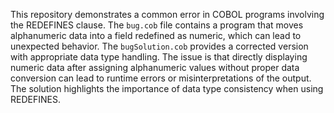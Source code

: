 This repository demonstrates a common error in COBOL programs involving the REDEFINES clause.  The `bug.cob` file contains a program that moves alphanumeric data into a field redefined as numeric, which can lead to unexpected behavior.  The `bugSolution.cob` provides a corrected version with appropriate data type handling.  The issue is that directly displaying numeric data after assigning alphanumeric values without proper data conversion can lead to runtime errors or misinterpretations of the output.  The solution highlights the importance of data type consistency when using REDEFINES.